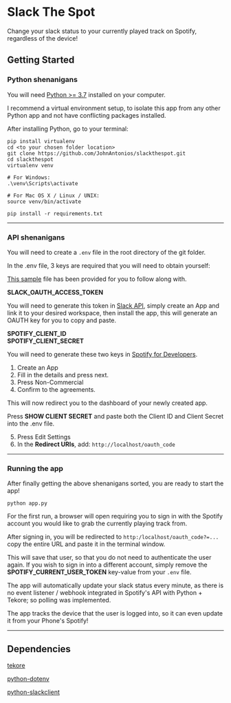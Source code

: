 # Slack The Spot
Change your slack status to your currently played track on Spotify, regardless of the device!

## Getting Started

### Python shenanigans
You will need [Python >= 3.7](https://python.org) installed on your computer.

I recommend a virtual environment setup, to isolate this app from any other Python app and not have conflicting packages installed.

After installing Python, go to your terminal:

```
pip install virtualenv
cd <to your chosen folder location>
git clone https://github.com/JohnAntonios/slackthespot.git
cd slackthespot
virtualenv venv

# For Windows:
.\venv\Scripts\activate

# For Mac OS X / Linux / UNIX:
source venv/bin/activate

pip install -r requirements.txt
```

---

### API shenanigans
You will need to create a ```.env``` file in the root directory of the git folder.

In the .env file,  3 keys are required that you will need to obtain yourself:

[This sample](sample.env) file has been provided for you to follow along with.

<b>SLACK_OAUTH_ACCESS_TOKEN</b>

You will need to generate this token in [Slack API](https://api.slack.com/apps?new_app=1), simply create an App and link it to your desired workspace, then install the app, this will generate an OAUTH key for you to copy and paste. 

<b>
SPOTIFY_CLIENT_ID<br />
SPOTIFY_CLIENT_SECRET
</b>

You will need to generate these two keys in [Spotify for Developers](https://developer.spotify.com/dashboard/login).

1. Create an App
2. Fill in the details and press next.
3. Press Non-Commercial
4. Confirm to the agreements.

This will now redirect you to the dashboard of your newly created app.

Press <b>SHOW CLIENT SECRET</b> and paste both the Client ID and Client Secret into the .env file.

5. Press Edit Settings
6. In the <b>Redirect URIs</b>, add: ```http://localhost/oauth_code```
---

### Running the app

After finally getting the above shenanigans sorted, you are ready to start the app!

```
python app.py
```

For the first run, a browser will open requiring you to sign in with the Spotify account you would like to grab the currently playing track from.

After signing in, you will be redirected to ```http:/localhost/oauth_code?=...``` copy the entire URL and paste it in the terminal window.

This will save that user, so that you do not need to authenticate the user again. If you wish to sign in into a different account, simply remove the <b>SPOTIFY_CURRENT_USER_TOKEN</b> key-value from your ```.env``` file.

The app will automatically update your slack status every minute, as there is no event listener / webhook integrated in Spotify's API with Python + Tekore; so polling was implemented.

The app tracks the device that the user is logged into, so it can even update it from your Phone's Spotify!

---

## Dependencies
[tekore](https://github.com/felix-hilden/tekore)

[python-dotenv](https://github.com/theskumar/python-dotenv)

[python-slackclient](https://github.com/slackapi/python-slackclient)